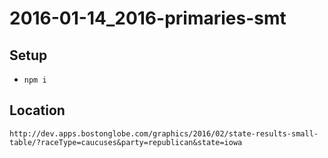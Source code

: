 # 2016-01-14_2016-primaries-smt

## Setup

- `npm i`

## Location

`http://dev.apps.bostonglobe.com/graphics/2016/02/state-results-small-table/?raceType=caucuses&party=republican&state=iowa`
